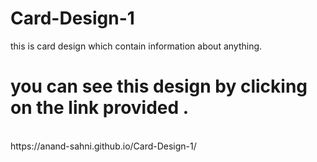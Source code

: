 # Card-Design-1
this is card design which contain information about anything.
<br/>
# you can see this design by clicking on the link provided .
<br/>
https://anand-sahni.github.io/Card-Design-1/

